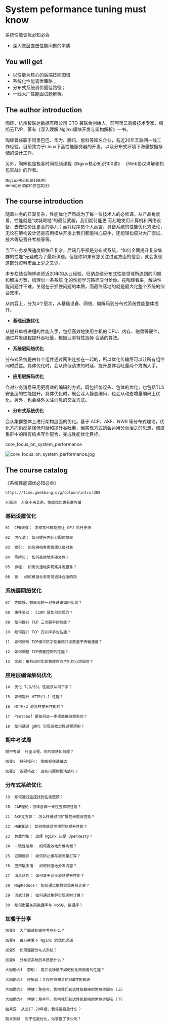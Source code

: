 #  System peformance tuning must know

系统性能调优必知必会

+ 深入底层直击性能问题的本质

##  You will get

+ 以性能为核心的后端技能图谱
+ 系统化性能调优策略；
+ 分布式系统调优最佳路径；
+ 一线大厂性能面试题解析。

##  The author introduction

陶辉，杭州智联达数据有限公司 CTO 兼联合创始人，前阿里云高级技术专家，腾旭云TVP，著有《深入理解 Nginx:模块开发与架构解析》一书。

陶辉曾任职于阿里巴巴、华为、腾讯、思科等知名企业，有近20年互联网一线工作经验，目前致力于Linux下高性能服务器的开发，以及分布式环境下海量数据存储的设计工作。

另外，陶辉也是极客时间视频课程《Nginx核心知识100讲》 《Web协议详解和抓包实战》的作者。

```
《Nginx核心知识100讲》
《Web协议详解和抓包实战》
```

## The course introduction

随着业务的日渐复杂，性能优化俨然成为了每一位技术人的必修课。从产品角度看，性能就是“攻城略地”的最佳武器，我们期待能更 苛刻地使用计算机和网络设备，去做性价比更高的事儿；而对程序员个人而言，具备系统的性能优化方法论，无论在架构设计还是应用模块开发上我们都能得心应手，还能轻松应对大厂面试、技术等级晋升考核等等。

当下业务发展速度极快且复杂，后端几乎都是分布式系统，“如何全面提升复杂集群的性能”无疑成为了最新课题。但是你如果有意关注过这方面的信息，就会发现这部分资料市面上少之又少。

本专栏结合陶辉老师近20年的从业经验，归纳总结分布式性能领域所遇到的问题和解决方案，梳理出一条系统 化的性能学习路径交付给你。在陶辉看来，解决性能问题并不难，关键在于抓住问题的本质，而最终落地的就是最大化整个系统的综合效率。


从内容上，分为4个层次，从基础设备、网络、编解码到分布式系统性能整体提升。

+ **基础设施优化**

从提升单机进程的性能入手，包括高效地使用主机的 CPU、内存、磁盘等硬件，通过并发编程提升吞吐量，根据业务特性选择 合适的算法。

+ **系统层网络优化**

分布式系统是由各个组件通过网络连接在一起的，所以优化传输层可以让所有组件同时受益。具体优化时，会从降低请求的时延、提升总体吞吐量两个方向入手。

+ **应用层解码优化**

会对业务消息采用更高效的编码的方式，既包括协议头、包体的优化，也包括TLS安全层的性能提升。具体优化时，既会深入静态编码，也会从动态增量编码上优化。另外，也会格外关注消息的交互方式。

+ **分布式系统优化**

会从集群整体上进行架构层面的优化。基于 ACP、AKF、NWR 等分布式理论，优化方向仍然是降低时延和提升吞吐量，但实现方式则会运用分而治之的思想，调度集群中的所有结点写作配合，完成性能优化目标。


core_focus_on_system_performance

![core_focus_on_system_performance.jpg](https://github.com/yumushui/develop/blob/master/Performance/taohui_performance_tuning_must_konw/core_focus_on_system_performance.jpg  "core_focus_on_system_performance.jpg")

##  The course catalog

《系统性能调优必知必会》

```
https://time.geekbang.org/column/intro/308
```

```
开篇词  万变不离其宗，性能优化也有章可循

```

###  基础设置优化

```
01  CPU缓存： 怎样写代码能够让 CPU 执行更快

02  内存池： 如何提升内存分配的效率

03  索引： 如何用哈希表管理亿级对象

04  零拷贝： 如何高效地传输文件？

05  协程： 如何快速地实现高并发服务？

06  锁： 如何根据业务常见选择合适的锁

```


###  系统层网络优化

```
07  性能好，效率高的一对多通讯如何实现？

08  事件驱动： C10M 是如何实现的？

09  如何提升 TCP 三次握手的性能？

10  如何提升 TCP 四次挥手的性能？

11  如何修改 TCP缓冲区才能兼顾并发数量于传输速度？

12  如何调整 TCP拥塞控制的性能？

13  实战：单机如何实现管理百万主机的心跳服务？

```


###  应用层编译解码优化

```
14  优化 TLS/SSL 性能该从何下手？

15  如何提升 HTTP/1.1 性能？

16  HTTP/2 是怎样提升性能的？

17  Protobuf 是如何进一步提高编码效率的？

18  如何通过 gRPC 实现高效远程过程调用？

```


###  期中考试周

```
期中考试  行至半程，你的收获如何呢？

加餐1  特别福利： 陶辉视频课精选

加餐2  答疑精选： 这些问题你都清楚吗？

```


###  分布式系统优化

```
19  如何通过监控找到性能瓶颈？

20  CAP理论：怎样舍弃一致性去换取性能？

21  AKF立方体： 怎么样通过可扩展性来提高性能？

22  NWR算法： 如何修改读写模型以提升性能？

23  负载均衡： 选择 Nginx 还是 OpenResty？

24  一致性哈希： 如何高效地负载均衡？

25  过期缓存： 如何防止缓存被流量打穿？

26  应用层多播： 如何快速地分发内容？

27  消息队列： 如何基于异步消息提升性能？

28  MapReduce： 如何通过集群实现离线计算？

29  流式计算： 如何通过集群实现实时计算？

30  如何衡量关系数据库与 NoSQL 数据库？

```


###  加餐于分享

```
加餐3  大厂面试到底在考些什么？

加餐4  百万并发下 Nginx 的优化之道

加餐5  如何连接分布式系统？

加餐6  分布式系统的本质是什么？

大咖助力1  李玥： 高并发场景下如何优化微服务的性能？

大咖助力2  庄振运：与程序员相关的SSD性能知识

大咖助力3  傅健：那些年，影响我们到达性能巅峰的常见绊脚石（上）

大咖助力4  傅健：那些年，影响我们到达性能巅峰的常见绊脚石（下）

结束语  从业IT 20年后，我将最看重什么？

期末测试  对于性能优化，你掌握了多少呢？

```


